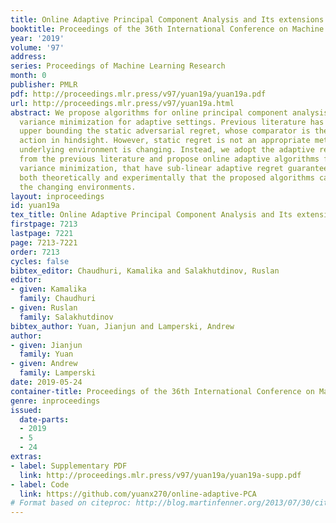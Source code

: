 ```yaml
---
title: Online Adaptive Principal Component Analysis and Its extensions
booktitle: Proceedings of the 36th International Conference on Machine Learning
year: '2019'
volume: '97'
address: 
series: Proceedings of Machine Learning Research
month: 0
publisher: PMLR
pdf: http://proceedings.mlr.press/v97/yuan19a/yuan19a.pdf
url: http://proceedings.mlr.press/v97/yuan19a.html
abstract: We propose algorithms for online principal component analysis (PCA) and
  variance minimization for adaptive settings. Previous literature has focused on
  upper bounding the static adversarial regret, whose comparator is the optimal fixed
  action in hindsight. However, static regret is not an appropriate metric when the
  underlying environment is changing. Instead, we adopt the adaptive regret metric
  from the previous literature and propose online adaptive algorithms for PCA and
  variance minimization, that have sub-linear adaptive regret guarantees. We demonstrate
  both theoretically and experimentally that the proposed algorithms can adapt to
  the changing environments.
layout: inproceedings
id: yuan19a
tex_title: Online Adaptive Principal Component Analysis and Its extensions
firstpage: 7213
lastpage: 7221
page: 7213-7221
order: 7213
cycles: false
bibtex_editor: Chaudhuri, Kamalika and Salakhutdinov, Ruslan
editor:
- given: Kamalika
  family: Chaudhuri
- given: Ruslan
  family: Salakhutdinov
bibtex_author: Yuan, Jianjun and Lamperski, Andrew
author:
- given: Jianjun
  family: Yuan
- given: Andrew
  family: Lamperski
date: 2019-05-24
container-title: Proceedings of the 36th International Conference on Machine Learning
genre: inproceedings
issued:
  date-parts:
  - 2019
  - 5
  - 24
extras:
- label: Supplementary PDF
  link: http://proceedings.mlr.press/v97/yuan19a/yuan19a-supp.pdf
- label: Code
  link: https://github.com/yuanx270/online-adaptive-PCA
# Format based on citeproc: http://blog.martinfenner.org/2013/07/30/citeproc-yaml-for-bibliographies/
---
```

